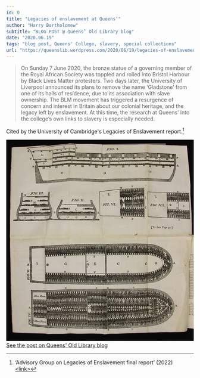```yaml
---
id: 0
title: "Legacies of enslavement at Queens’"
author: "Harry Bartholomew"
subtitle: "BLOG POST @ Queens’ Old Library blog"
date: "2020.06.19"
tags: "blog post, Queens' College, slavery, special collections"
url: "https://queenslib.wordpress.com/2020/06/19/legacies-of-enslavement-at-queens/"
---
```

> On Sunday 7 June 2020, the bronze statue of a governing member of the Royal African Society was toppled and rolled
> into Bristol Harbour by Black Lives Matter protesters. Two days later, the University of Liverpool announced its plans
> to remove the name ‘Gladstone’ from one of its halls of residence, due to its association with slave ownership. The
> BLM movement has triggered a resurgence of concern and interest in Britain about our colonial heritage, and the legacy
> left by enslavement. At this time, the research at Queens’ into the college’s own links to slavery is especially
> needed.


Cited by the University of Cambridge's Legacies of Enslavement report.[^1]

![image](/images/blog_01.jpg)\
[See the post on Queens' Old Library blog](https://queenslib.wordpress.com/2020/06/19/legacies-of-enslavement-at-queens/)

[^1]:‘Advisory Group on Legacies of Enslavement final report’ (2022) [&lt;link&gt;](https://www.cam.ac.uk/about-the-university/history/legacies-of-enslavement/advisory-group-on-legacies-of-enslavement-final-report)

